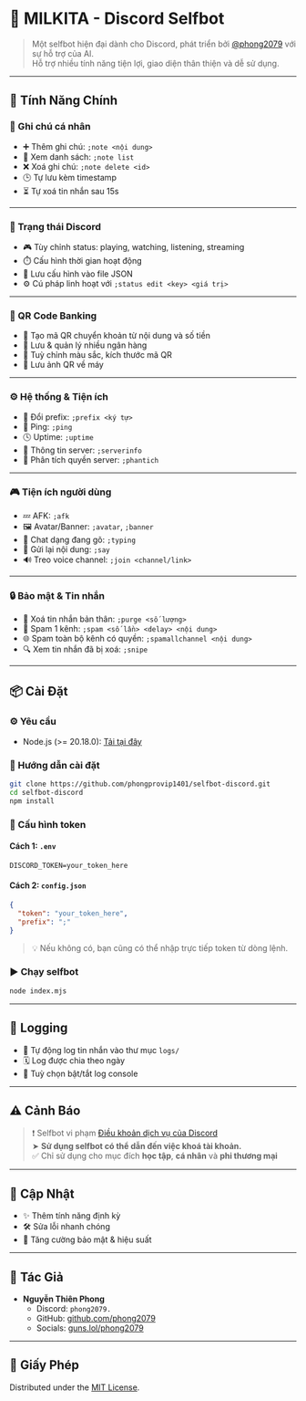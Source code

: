 
# 🌟 MILKITA - Discord Selfbot

> Một selfbot hiện đại dành cho Discord, phát triển bởi [@phong2079](https://github.com/phong2079) với sự hỗ trợ của AI.  
> Hỗ trợ nhiều tính năng tiện lợi, giao diện thân thiện và dễ sử dụng.

---

## 🚀 Tính Năng Chính

### 📝 Ghi chú cá nhân
- ➕ Thêm ghi chú: `;note <nội dung>`
- 📄 Xem danh sách: `;note list`
- ❌ Xoá ghi chú: `;note delete <id>`
- 🕒 Tự lưu kèm timestamp
- ⏳ Tự xoá tin nhắn sau 15s

---

### 🔄 Trạng thái Discord
- 🎮 Tùy chỉnh status: playing, watching, listening, streaming
- ⏱️ Cấu hình thời gian hoạt động
- 💾 Lưu cấu hình vào file JSON
- ⚙️ Cú pháp linh hoạt với `;status edit <key> <giá trị>`

---

### 📱 QR Code Banking
- 🧾 Tạo mã QR chuyển khoản từ nội dung và số tiền
- 🏦 Lưu & quản lý nhiều ngân hàng
- 🎨 Tuỳ chỉnh màu sắc, kích thước mã QR
- 💾 Lưu ảnh QR về máy

---

### ⚙️ Hệ thống & Tiện ích
- 🔧 Đổi prefix: `;prefix <ký tự>`
- 📶 Ping: `;ping`
- 🕓 Uptime: `;uptime`
- 📑 Thông tin server: `;serverinfo`
- 🧠 Phân tích quyền server: `;phantich`

---

### 🎮 Tiện ích người dùng
- 💤 AFK: `;afk`
- 🖼️ Avatar/Banner: `;avatar`, `;banner`
- 💬 Chat dạng đang gõ: `;typing`
- 🔁 Gửi lại nội dung: `;say`
- 🔊 Treo voice channel: `;join <channel/link>`

---

### 🔒 Bảo mật & Tin nhắn
- 🧹 Xoá tin nhắn bản thân: `;purge <số lượng>`
- 🔁 Spam 1 kênh: `;spam <số lần> <delay> <nội dung>`
- 🌐 Spam toàn bộ kênh có quyền: `;spamallchannel <nội dung>`
- 🔍 Xem tin nhắn đã bị xoá: `;snipe`

---

## 📦 Cài Đặt

### ⚙️ Yêu cầu
- Node.js (>= 20.18.0): [Tải tại đây](https://nodejs.org/en/download)

### 🔧 Hướng dẫn cài đặt

```bash
git clone https://github.com/phongprovip1401/selfbot-discord.git
cd selfbot-discord
npm install
```

### 🔐 Cấu hình token

#### Cách 1: `.env`
```
DISCORD_TOKEN=your_token_here
```

#### Cách 2: `config.json`
```json
{
  "token": "your_token_here",
  "prefix": ";"
}
```

> 💡 Nếu không có, bạn cũng có thể nhập trực tiếp token từ dòng lệnh.

### ▶️ Chạy selfbot
```bash
node index.mjs
```

---

## 📝 Logging
- 📁 Tự động log tin nhắn vào thư mục `logs/`
- 🗓️ Log được chia theo ngày
- 🔎 Tuỳ chọn bật/tắt log console

---

## ⚠️ Cảnh Báo
> ❗ Selfbot vi phạm [Điều khoản dịch vụ của Discord](https://discord.com/terms)  
> ➤ **Sử dụng selfbot có thể dẫn đến việc khoá tài khoản.**  
> ✅ Chỉ sử dụng cho mục đích **học tập**, **cá nhân** và **phi thương mại**

---

## 🔄 Cập Nhật
- ✨ Thêm tính năng định kỳ
- 🛠️ Sửa lỗi nhanh chóng
- 🔐 Tăng cường bảo mật & hiệu suất

---

## 👤 Tác Giả

- **Nguyễn Thiên Phong**
  - Discord: `phong2079.`
  - GitHub: [github.com/phong2079](https://github.com/phong2079)
  - Socials: [guns.lol/phong2079](https://guns.lol/phong2079)

---

## 📜 Giấy Phép
Distributed under the [MIT License](./LICENSE).
